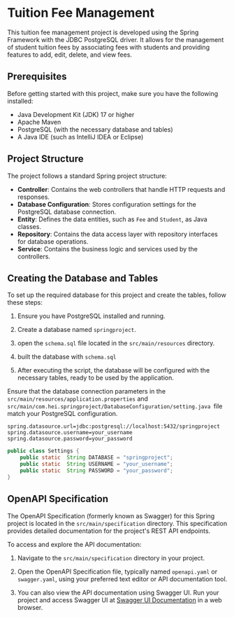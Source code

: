 # Tuition Fee Management

This tuition fee management project is developed using the Spring Framework with the JDBC PostgreSQL driver. It allows for the management of student tuition fees by associating fees with students and providing features to add, edit, delete, and view fees.

## Prerequisites
Before getting started with this project, make sure you have the following installed:

- Java Development Kit (JDK) 17 or higher
- Apache Maven
- PostgreSQL (with the necessary database and tables)
- A Java IDE (such as IntelliJ IDEA or Eclipse)

## Project Structure

The project follows a standard Spring project structure:

- **Controller**: Contains the web controllers that handle HTTP requests and responses.
- **Database Configuration**: Stores configuration settings for the PostgreSQL database connection.
- **Entity**: Defines the data entities, such as `Fee` and `Student`, as Java classes.
- **Repository**: Contains the data access layer with repository interfaces for database operations.
- **Service**: Contains the business logic and services used by the controllers.

## Creating the Database and Tables

To set up the required database for this project and create the tables, follow these steps:

1. Ensure you have PostgreSQL installed and running.

2. Create a database named `springproject`.

3.  open the `schema.sql` file located in the `src/main/resources` directory.

4.  built the database with  `schema.sql`

5. After executing the script, the database will be configured with the necessary tables, ready to be used by the application.

Ensure that the database connection parameters in the `src/main/resources/application.properties` and
`src/main/com.hei.springproject/DatabaseConfiguration/setting.java `file match your PostgreSQL configuration.

```properties
spring.datasource.url=jdbc:postgresql://localhost:5432/springproject
spring.datasource.username=your_username
spring.datasource.password=your_password
```

```java
public class Settings {
    public static  String DATABASE = "springproject";
    public static  String USERNAME = "your_username";
    public static  String PASSWORD = "your_password";
}

```
## OpenAPI Specification

The OpenAPI Specification (formerly known as Swagger) for this Spring project is located in the `src/main/specification` directory. This specification provides detailed documentation for the project's REST API endpoints.

To access and explore the API documentation:

1. Navigate to the `src/main/specification` directory in your project.

2. Open the OpenAPI Specification file, typically named `openapi.yaml` or `swagger.yaml`, using your preferred text editor or API documentation tool.

3. You can also view the API documentation using Swagger UI. Run your project and access Swagger UI at [Swagger UI Documentation](https://petstore.swagger.io/?url=https://raw.githubusercontent.com/FanomezanaNat/SpringProject/main/src/main/specification/Tuition%20management.yaml) in a web browser.







